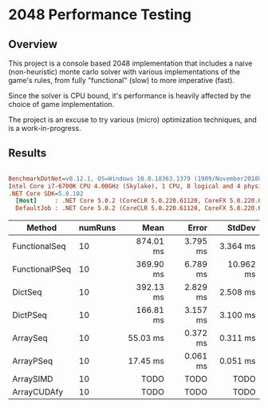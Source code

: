 # 2048 Performance Testing

## Overview

This project is a console based 2048 implementation that includes a naive (non-heuristic) monte carlo solver with various implementations of the game's rules, from fully "functional" (slow) to more imperative (fast).

Since the solver is CPU bound, it's performance is heavily affected by the choice of game implementation.

The project is an excuse to try various (micro) optimization techniques, and is a work-in-progress.

## Results

``` ini

BenchmarkDotNet=v0.12.1, OS=Windows 10.0.18363.1379 (1909/November2018Update/19H2)
Intel Core i7-6700K CPU 4.00GHz (Skylake), 1 CPU, 8 logical and 4 physical cores
.NET Core SDK=5.0.102
  [Host]     : .NET Core 5.0.2 (CoreCLR 5.0.220.61120, CoreFX 5.0.220.61120), X64 RyuJIT DEBUG
  DefaultJob : .NET Core 5.0.2 (CoreCLR 5.0.220.61120, CoreFX 5.0.220.61120), X64 RyuJIT

```

|           Method | numRuns |      Mean |    Error |    StdDev |
|----------------- |-------- |----------:|---------:|----------:|
|    FunctionalSeq |      10 | 874.01 ms | 3.795 ms |  3.364 ms |
|   FunctionalPSeq |      10 | 369.90 ms | 6.789 ms | 10.962 ms |
|          DictSeq |      10 | 392.13 ms | 2.829 ms |  2.508 ms |
|         DictPSeq |      10 | 166.81 ms | 3.157 ms |  3.100 ms |
|         ArraySeq |      10 |  55.03 ms | 0.372 ms |  0.311 ms |
|        ArrayPSeq |      10 |  17.45 ms | 0.061 ms |  0.051 ms |
|        ArraySIMD |      10 |      TODO |     TODO |      TODO |
|      ArrayCUDAfy |      10 |      TODO |     TODO |      TODO |
